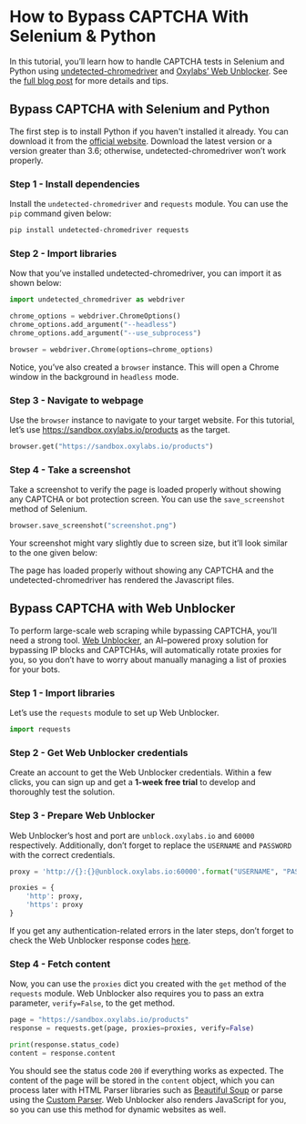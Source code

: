 # How to Bypass CAPTCHA With Selenium & Python

In this tutorial, you’ll learn how to handle CAPTCHA tests in Selenium
and Python using
[<u>undetected-chromedriver</u>](https://github.com/ultrafunkamsterdam/undetected-chromedriver)
and [<u>Oxylabs’ Web
Unblocker</u>](https://oxylabs.io/products/web-unblocker). See the
[<u>full blog post</u>](https://oxylabs.io/blog/selenium-bypass-captcha)
for more details and tips.

## Bypass CAPTCHA with Selenium and Python

The first step is to install Python if you haven't installed it already.
You can download it from the [<u>official
website</u>](https://python.org/download). Download the latest version
or a version greater than 3.6; otherwise, undetected-chromedriver won’t
work properly.

### **Step 1 - Install dependencies**

Install the `undetected-chromedriver` and `requests` module. You can use the
`pip` command given below:

```bash
pip install undetected-chromedriver requests
```

### **Step 2 - Import libraries**

Now that you’ve installed undetected-chromedriver, you can import it as
shown below:

```python
import undetected_chromedriver as webdriver

chrome_options = webdriver.ChromeOptions()
chrome_options.add_argument("--headless")
chrome_options.add_argument("--use_subprocess")

browser = webdriver.Chrome(options=chrome_options)
```

Notice, you’ve also created a `browser` instance. This will open a
Chrome window in the background in `headless` mode.

### **Step 3 - Navigate to webpage**

Use the `browser` instance to navigate to your target website. For
this tutorial, let’s use
[<u>https://sandbox.oxylabs.io/products</u>](https://sandbox.oxylabs.io/products)
as the target.

```python
browser.get("https://sandbox.oxylabs.io/products")
```

### **Step 4 - Take a screenshot**

Take a screenshot to verify the page is loaded properly without showing
any CAPTCHA or bot protection screen. You can use the
`save_screenshot` method of Selenium.

```python
browser.save_screenshot("screenshot.png")
```

Your screenshot might vary slightly due to screen size, but it’ll look
similar to the one given below:



The page has loaded properly without showing any CAPTCHA and the
undetected-chromedriver has rendered the Javascript files.

## **Bypass CAPTCHA with Web Unblocker**

To perform large-scale web scraping while bypassing CAPTCHA, you’ll need
a strong tool. [<u>Web
Unblocker</u>](https://oxylabs.io/products/web-unblocker), an AI–powered
proxy solution for bypassing IP blocks and CAPTCHAs, will automatically
rotate proxies for you, so you don’t have to worry about manually
managing a list of proxies for your bots.

### **Step 1 - Import libraries**

Let’s use the `requests` module to set up Web Unblocker.

```python
import requests
```

### **Step 2 - Get Web Unblocker credentials** 

Create an account to get the Web Unblocker credentials. Within a few
clicks, you can sign up and get a **1-week free trial** to develop and
thoroughly test the solution.

### **Step 3 - Prepare Web Unblocker** 

Web Unblocker’s host and port are `unblock.oxylabs.io` and `60000`
respectively. Additionally, don’t forget to replace the `USERNAME` and
`PASSWORD` with the correct credentials.

```python
proxy = 'http://{}:{}@unblock.oxylabs.io:60000'.format("USERNAME", "PASSWORD")

proxies = {
    'http': proxy,
    'https': proxy
}
```

If you get any authentication-related errors in the later steps, don’t
forget to check the Web Unblocker response codes
[<u>here</u>](https://developers.oxylabs.io/advanced-proxy-solutions/web-unblocker/response-codes).

### **Step 4 - Fetch content**

Now, you can use the `proxies` dict you created with the `get`
method of the `requests` module. Web Unblocker also requires you to
pass an extra parameter, `verify=False`, to the get method.

```python
page = "https://sandbox.oxylabs.io/products"
response = requests.get(page, proxies=proxies, verify=False)

print(response.status_code)
content = response.content
```

You should see the status code `200` if everything works as expected.
The content of the page will be stored in the `content` object, which
you can process later with HTML Parser libraries such as [<u>Beautiful
Soup</u>](https://www.crummy.com/software/BeautifulSoup/bs4/doc/) or
parse using the [<u>Custom
Parser</u>](https://developers.oxylabs.io/scraper-apis/custom-parser).
Web Unblocker also renders JavaScript for you, so you can use this
method for dynamic websites as well.
